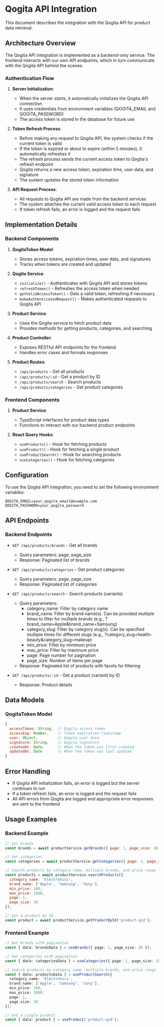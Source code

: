 # Qogita API Integration

This document describes the integration with the Qogita API for product data retrieval.

## Architecture Overview

The Qogita API integration is implemented as a backend-only service. The frontend interacts with our own API endpoints, which in turn communicate with the Qogita API behind the scenes.

### Authentication Flow

1. **Server Initialization**:
   - When the server starts, it automatically initializes the Qogita API connection
   - It uses credentials from environment variables (QOGITA_EMAIL and QOGITA_PASSWORD)
   - The access token is stored in the database for future use

2. **Token Refresh Process**:
   - Before making any request to Qogita API, the system checks if the current token is valid
   - If the token is expired or about to expire (within 5 minutes), it automatically refreshes it
   - The refresh process sends the current access token to Qogita's refresh endpoint
   - Qogita returns a new access token, expiration time, user data, and signature
   - The system updates the stored token information

3. **API Request Process**:
   - All requests to Qogita API are made from the backend services
   - The system attaches the current valid access token to each request
   - If token refresh fails, an error is logged and the request fails

## Implementation Details

### Backend Components

1. **QogitaToken Model**:
   - Stores access tokens, expiration times, user data, and signatures
   - Tracks when tokens are created and updated

2. **Qogita Service**:
   - `initialize()` - Authenticates with Qogita API and stores tokens
   - `refreshToken()` - Refreshes the access token when needed
   - `getValidAccessToken()` - Gets a valid token, refreshing if necessary
   - `makeAuthenticatedRequest()` - Makes authenticated requests to Qogita API

3. **Product Service**:
   - Uses the Qogita service to fetch product data
   - Provides methods for getting products, categories, and searching

4. **Product Controller**:
   - Exposes RESTful API endpoints for the frontend
   - Handles error cases and formats responses

5. **Product Routes**:
   - `/api/products` - Get all products
   - `/api/products/:id` - Get a product by ID
   - `/api/products/search` - Search products
   - `/api/products/categories` - Get product categories

### Frontend Components

1. **Product Service**:
   - TypeScript interfaces for product data types
   - Functions to interact with our backend product endpoints

2. **React Query Hooks**:
   - `useProducts()` - Hook for fetching products
   - `useProduct()` - Hook for fetching a single product
   - `useProductSearch()` - Hook for searching products
   - `useCategories()` - Hook for fetching categories

## Configuration

To use the Qogita API integration, you need to set the following environment variables:

```
QOGITA_EMAIL=your_qogita_email@example.com
QOGITA_PASSWORD=your_qogita_password
```

## API Endpoints

### Backend Endpoints

- `GET /api/products/brands` - Get all brands
  - Query parameters: page, page_size
  - Response: Paginated list of brands

- `GET /api/products/categories` - Get product categories
  - Query parameters: page, page_size
  - Response: Paginated list of categories

- `GET /api/products/search` - Search products (variants)
  - Query parameters:
    - category_name: Filter by category name
    - brand_name: Filter by brand name(s). Can be provided multiple times to filter for multiple brands (e.g., ?brand_name=Apple&brand_name=Samsung)
    - category_slug: Filter by category slug(s). Can be specified multiple times for different slugs (e.g., ?category_slug=health-beauty&category_slug=makeup)
    - min_price: Filter by minimum price
    - max_price: Filter by maximum price
    - page: Page number for pagination
    - page_size: Number of items per page
  - Response: Paginated list of products with facets for filtering

- `GET /api/products/:id` - Get a product (variant) by ID
  - Response: Product details

## Data Models

### QogitaToken Model

```javascript
{
  accessToken: String,  // Qogita access token
  accessExp: Number,    // Token expiration timestamp
  user: Object,         // Qogita user data
  signature: String,    // Qogita signature
  createdAt: Date,      // When the token was first created
  updatedAt: Date       // When the token was last updated
}
```

## Error Handling

- If Qogita API initialization fails, an error is logged but the server continues to run
- If a token refresh fails, an error is logged and the request fails
- All API errors from Qogita are logged and appropriate error responses are sent to the frontend

## Usage Examples

### Backend Example

```javascript
// Get brands
const brands = await productService.getBrands({ page: 1, page_size: 20 });

// Get categories
const categories = await productService.getCategories({ page: 1, page_size: 20 });

// Search products by category name, multiple brands, and price range
const products = await productService.searchProducts({
  category_name: 'Electronics',
  brand_name: ['Apple', 'Samsung', 'Sony'],
  min_price: 100,
  max_price: 1000,
  page: 1,
  page_size: 20
});

// Get a product by ID
const product = await productService.getProductById('product-qid');
```

### Frontend Example

```typescript
// Get brands with pagination
const { data: brandsData } = useBrands({ page: 1, page_size: 20 });

// Get categories with pagination
const { data: categoriesData } = useCategories({ page: 1, page_size: 20 });

// Search products by category name, multiple brands, and price range
const { data: productsData } = useProductSearch({
  category_name: 'Electronics',
  brand_name: ['Apple', 'Samsung', 'Sony'],
  min_price: 100,
  max_price: 1000,
  page: 1,
  page_size: 20
});

// Get a single product
const { data: product } = useProduct('product-qid');
```
